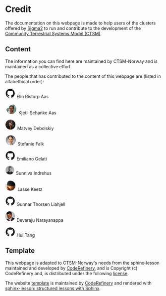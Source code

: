 # Credit 
The documentation on this webpage is made to help users of the clusters offered by [Sigma2](https://www.sigma2.no/) to run and contribute to the development of the [Community Terrestrial Systems Model (CTSM)](https://github.com/ESCOMP/CTSM). 


## Content 
The information you can find here are maintained by CTSM-Norway and is maintained as a collective effort. 

The people that has contributed to the content of this webpage are (listed in alfabethical order): 

[![](./img/profile_pictures/octocat.png)](https://github.com/ecaas) Elin Ristorp Aas

[![](./img/profile_pictures/kjetilaas.png)](https://github.com/kjetilaas) Kjetil Schanke Aas

[![](./img/profile_pictures/mvdebolskiy.png)](https://github.com/mvdebolskiy) Matvey Debolskiy

[![](./img/profile_pictures/ziu1986.png)](https://github.com/ziu1986) Stefanie Falk 

[![](./img/profile_pictures/octocat.png)](https://github.com/emiliano-gelati) Emiliano Gelati

[![](./img/profile_pictures/sunnivin.png)](https://github.com/sunnivin) Sunniva Indrehus 

[![](./img/profile_pictures/lasseke.png)](https://github.com/lasseke) Lasse Keetz

[![](./img/profile_pictures/octocat.png)](https://github.com/gunnartl) Gunnar Thorsen Liahjell

[![](./img/profile_pictures/devarajun.png)](https://github.com/devarajun) Devaraju Narayanappa

[![](./img/profile_pictures/octocat.png)](https://github.com/huitang-earth) Hui Tang
 

## Template 

This webpage is adapted to CTSM-Norway's needs from the sphinx-lesson maintained and developed by [CodeRefinery](https://coderefinery.org/), and is Copyright (c) CodeRefinery and, is distributed under the following [license](https://creativecommons.org/licenses/by/4.0/). 

The website [template](https://github.com/coderefinery/documentation) is maintained by [CodeRefinery](https://coderefinery.org/)
and rendered with [sphinx-lesson: structured lessons with Sphinx](https://coderefinery.github.io/sphinx-lesson/).

